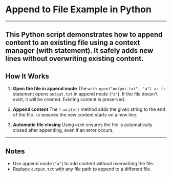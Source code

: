 # Append to File Example in Python
---
This Python script demonstrates how to append content to an existing file using a context manager (with statement). It safely adds new lines without overwriting existing content.
---

## How It Works

1. **Open the file in append mode**
   The `with open("output.txt", "a") as f:` statement opens `output.txt` in append mode (`"a"`). If the file doesn't exist, it will be created. Existing content is preserved.

2. **Append content**
   The `f.write()` method adds the given string to the end of the file. `\n` ensures the new content starts on a new line.

3. **Automatic file closing**
   Using `with` ensures the file is automatically closed after appending, even if an error occurs.

---
## Notes

* Use append mode (`"a"`) to add content without overwriting the file.
* Replace `output.txt` with any file path to append to a different file.
